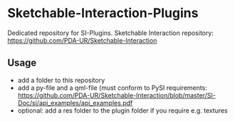 # Sketchable-Interaction-Plugins
Dedicated repository for SI-Plugins. Sketchable Interaction repository: https://github.com/PDA-UR/Sketchable-Interaction

## Usage
* add a folder to this repository
* add a py-file and a qml-file (must conform to PySI requirements: https://github.com/PDA-UR/Sketchable-Interaction/blob/master/SI-Doc/si/api_examples/api_examples.pdf
* optional: add a res folder to the plugin folder if you require e.g. textures
